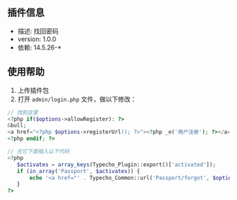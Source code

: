 ## 插件信息 ##

 - 描述: 找回密码
 - version: 1.0.0
 - 依赖: 14.5.26-*

## 使用帮助 ##

 1. 上传插件包
 2. 打开 `admin/login.php` 文件，做以下修改：

 ```php
 // 找到这里
 <?php if($options->allowRegister): ?>
&bull;
<a href="<?php $options->registerUrl(); ?>"><?php _e('用户注册'); ?></a>
<?php endif; ?>

// 在它下面插入以下代码
<?php
    $activates = array_keys(Typecho_Plugin::export()['activated']);
    if (in_array('Passport', $activates)) {
        echo '<a href="' . Typecho_Common::url('Passport/forgot', $options->index) . '">' . '忘记密码' . '</a>';
    }
?>
 ```


